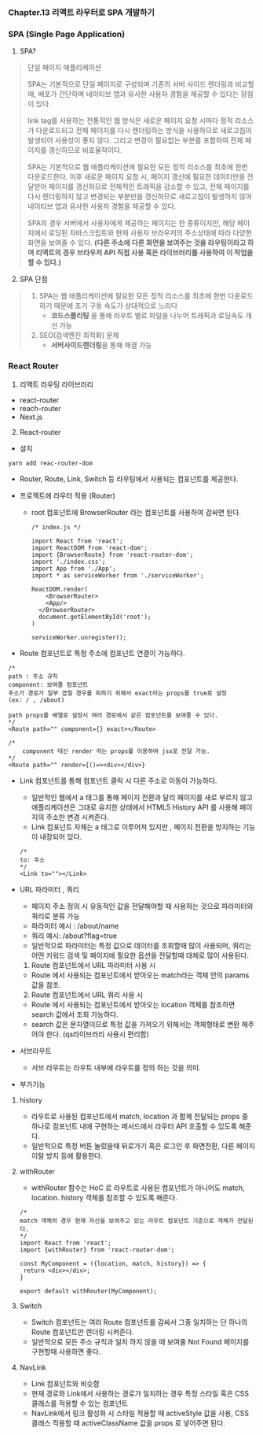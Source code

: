 ### Chapter.13 리액트 라우터로 SPA 개발하기



### SPA (Single Page Application)



1. SPA?

> 단일 페이지 애플리케이션
>
> SPA는 기본적으로 단일 페이지로 구성되며 기존의 서버 사이드 렌더링과 비교할 때, 배포가 간단하며 네이티브 앱과 유사한 사용자 경험을 제공할 수 있다는 장점이 있다.
>
> link tag를 사용하는 전통적인 웹 방식은 새로운 페이지 요청 시마다 정적 리소스가 다운로드되고 전체 페이지를 다시 렌더링하는 방식을 사용하므로 새로고침이 발생되어 사용성이 좋지 않다. 그리고 변경이 필요없는 부분를 포함하여 전체 페이지를 갱신하므로 비효율적이다.
>
> SPA는 기본적으로 웹 애플리케이션에 필요한 모든 정적 리소스를 최초에 한번 다운로드한다. 이후 새로운 페이지 요청 시, 페이지 갱신에 필요한 데이터만을 전달받아 페이지를 갱신하므로 전체적인 트래픽을 감소할 수 있고, 전체 페이지를 다시 렌더링하지 않고 변경되는 부분만을 갱신하므로 새로고침이 발생하지 않아 네이티브 앱과 유사한 사용자 경험을 제공할 수 있다.
>
> SPA의 경우 서버에서 사용자에게 제공하는 페이지는 한 종류이지만, 해당 페이지에서 로딩된 자바스크립트와 현재 사용자 브라우저의 주소상태에 따라 다양한 화면을 보여줄 수 있다.
>  <b>(다른 주소에 다른 화면을 보여주는 것을 라우팅이라고 하며 리액트의 경우 브라우저 API 직접 사용 혹은 라이브러리를 사용하여 이 작업을 할 수 있다.)</b>



2. SPA 단점

> 1. SPA는 웹 애플리케이션에 필요한 모든 정적 리소스를 최초에 한번 다운로드하기 때문에 초기 구동 속도가 상대적으로 느리다
>    - **코드스플리팅** 을 통해 라우트 별로 파일을 나누어 트래픽과 로딩속도 개선 가능
> 2. SEO(검색엔진 최적화) 문제
>    - **서버사이드렌더링**을 통해 해결 가능



### React Router

1. 리액트 라우팅 라이브러리 

- react-router
- reach-router
- Next.js



2. React-router 

- 설치

```
yarn add reac-router-dom
```



- Router, Route, Link, Switch 등 라우팅에서 사용되는 컴포넌트를 제공한다.



- 프로젝트에 라우터 적용 (Router)

  - root 컴포넌트에 BrowserRouter 라는 컴포넌트를 사용하여 감싸면 된다.

    ```react
    /* index.js */
    
    import React from 'react';
    import ReactDOM from 'react-dom';
    import {BrowserRoute} from 'react-router-dom';
    import './index.css';
    import App from './App';
    import * as serviceWorker from './serviceWorker';
    
    ReactDOM.render(
    	<BrowserRouter>
      	<App/>
      </BrowserRouter>
      document.getElementById('root');
    )
    
    serviceWorker.unregister();
    ```

- Route 컴포넌트로 특정 주소에 컴포넌트 연결이 가능하다.

```react
/*
path : 주소 규칙
component: 보여줄 컴포넌트
주소가 경로가 일부 겹칠 경우를 피하기 위해서 exact라는 props를 true로 설정
(ex: / , /about)

path props를 배열로 설정시 여러 경로에서 같은 컴포넌트를 보여줄 수 있다.
*/
<Route path="" component={} exact></Route>

/*
	component 대신 render 라는 props를 이용하여 jsx로 전달 가능.
*/
<Route path="" render={()=><div></div>}
```



- Link 컴포넌트를 통해 컴포넌트 클릭 시 다른 주소로 이동이 가능하다.

  - 일반적인 웹에서 a 태그를 통해 페이지 전환과 달리 페이지를 새로 부르지 않고 애플리케이션은 그대로 유지한 상태에서 HTML5 History API 를 사용해 페이지의 주소만 변경 시켜준다. 
  - Link 컴포넌트 자체는 a 태그로 이루어져 있지만 , 페이지 전환을 방지하는 기능이 내장되어 있다.

  ```react
  /*
  to: 주소
  */
  <Link to=""></Link>
  ```



- URL 파라미터 , 쿼리

  - 페이지 주소 정의 시 유동적인 값을 전달해야할 때 사용하는 것으로 파라미터와 쿼리로 분류 가능
  - 파라미터 예시 : /about/name
  - 쿼리 예시: /about?flag=true
  - 일반적으로 파라미터는 특정 값으로 데이터를 조회할때 많이 사용되며, 쿼리는 어떤 키워드 검색 및 페이지에 필요한 옵션을 전달할때 대체로 많이 사용된다.
    

  1. Route 컴포넌트에서 URL 파라미터 사용 시

  - Route 에서 사용되는 컴포넌트에서 받아오는 match라는 객체 안의 params 값을 참조.

  2. Route 컴포넌트에서 URL 쿼리 사용 시

  - Route 에서 사용되는 컴포넌트에서 받아오는 location 객체를 참조하면 search 값에서 조회 가능하다.
  - search 값은 문자열이므로 특정 값을 가져오기 위해서는 객체형태로 변환 해주어야 한다. (qs라이브러리 사용시 편리함)
    

- 서브라우트

  - 서브 라우트는 라우트 내부에 라우트를 정의 하는 것을 의미.



- 부가기능

1. history

   - 라우트로 사용된 컴포넌트에서 match, location 과 함께 전달되는 props 중 하나로 컴포넌트 내에 구현하는 메서드에서 라우터 API 호출할 수 있도록 해준다.
   - 일반적으로 특정 버튼 눌렀을때 뒤로가기 혹은 로그인 후 화면전환, 다른 페이지 이탈 방지 등에 활용한다.

2. withRouter

   - withRouter 함수는 HoC 로 라우트로 사용된 컴포넌트가 아니어도 match, location. history 객체를 참조할 수 있도록 해준다.

   ```react
   /*
   match 객체의 경우 현재 자신을 보여주고 있는 라우트 컴포넌트 기준으로 객체가 전달된다.
   */
   import React from 'react';
   import {withRouter} from 'react-router-dom';
   
   const MyComponent = ({location, match, history}) => {
   	return <div></div>;
   }
   
   export default withRouter(MyComponent);
   ```

3. Switch

   - Switch 컴포넌트는 여러 Route 컴포넌트를 감싸서 그중 일치하는 단 하나의 Route 컴포넌트만 렌더링 시켜준다.
   - 일반적으로 모든 주소 규칙과 일치 하지 않을 때 보여줄 Not Found 페이지를 구현할때 사용하면 좋다.

4. NavLink

   - Link 컴포넌트와 비슷함
   - 현재 경로와 Link에서 사용하는 경로가 일치하는 경우 특정 스타일 혹은 CSS 클래스를 적용할 수 있는 컴포넌트
   - NavLink에서 링크 활성화 시 스타일 적용할 때 activeStyle 값을 사용, CSS 클래스 적용할 때 activeClassName 값을 props 로 넣어주면 된다.



